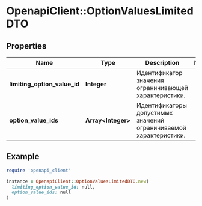 # OpenapiClient::OptionValuesLimitedDTO

## Properties

| Name | Type | Description | Notes |
| ---- | ---- | ----------- | ----- |
| **limiting_option_value_id** | **Integer** | Идентификатор значения ограничивающей характеристики. |  |
| **option_value_ids** | **Array&lt;Integer&gt;** | Идентификаторы допустимых значений ограничиваемой характеристики.  |  |

## Example

```ruby
require 'openapi_client'

instance = OpenapiClient::OptionValuesLimitedDTO.new(
  limiting_option_value_id: null,
  option_value_ids: null
)
```

